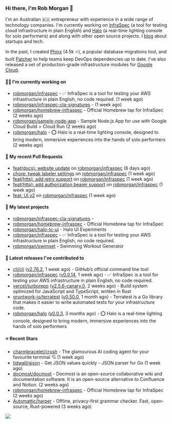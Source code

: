 ### Hi there, I'm Rob Morgan 👋

I'm an Australian 🇦🇺 entrepreneur with experience in a wide range of technology companies. I'm currently working on
[InfraSpec](https://infraspec.sh) (a tool for testing cloud infrastructure in plain English) and
[Halo](https://github.com/robmorgan/halo) (a real-time lighting console for solo performers) and along with other open
source projects. I [blog](https://robmorgan.id.au/) about startups and tech.

In the past, I created [Phinx](https://github.com/cakephp/phinx) (4.5k ⭐️), a popular database migrations
tool, and built [Patcher](https://blog.gruntwork.io/introducing-patcher-a-new-tool-for-keeping-infrastructure-code-up-to-date-e65b0c203b6b)
to help teams keep DevOps dependencies up to date. I've also released a set of production-grade infrastructure modules for
[Google Cloud](https://cloud.google.com/blog/products/devops-sre/deploying-a-production-grade-helm-release-on-gke-with-terraform).

#### 👨‍💻 I'm currently working on

- [robmorgan/infraspec](https://github.com/robmorgan/infraspec) - ✅ InfraSpec is a tool for testing your AWS infrastructure in plain English, no code required. (1 week ago)
- [robmorgan/infraspec-cla-signatures](https://github.com/robmorgan/infraspec-cla-signatures) -  (1 week ago)
- [robmorgan/homebrew-infraspec](https://github.com/robmorgan/homebrew-infraspec) - Official Homebrew tap for InfraSpec (2 weeks ago)
- [robmorgan/sample-node-app](https://github.com/robmorgan/sample-node-app) - Sample Node.js App for use with Google Cloud Build &#43; Cloud Run (2 weeks ago)
- [robmorgan/halo](https://github.com/robmorgan/halo) - ⭕️ Halo is a real-time lighting console, designed to bring modern, immersive experiences into the hands of solo performers (2 weeks ago)

#### 🔨 My recent Pull Requests

- [feat(docs): website update](https://github.com/robmorgan/infraspec/pull/63) on [robmorgan/infraspec](https://github.com/robmorgan/infraspec) (6 days ago)
- [chore: tweak labeler settings](https://github.com/robmorgan/infraspec/pull/62) on [robmorgan/infraspec](https://github.com/robmorgan/infraspec) (1 week ago)
- [feat(http): add retry support](https://github.com/robmorgan/infraspec/pull/59) on [robmorgan/infraspec](https://github.com/robmorgan/infraspec) (1 week ago)
- [feat(http): add authorization bearer support](https://github.com/robmorgan/infraspec/pull/51) on [robmorgan/infraspec](https://github.com/robmorgan/infraspec) (1 week ago)
- [feat: UI v2](https://github.com/robmorgan/infraspec/pull/50) on [robmorgan/infraspec](https://github.com/robmorgan/infraspec) (1 week ago)

#### 🌱 My latest projects

- [robmorgan/infraspec-cla-signatures](https://github.com/robmorgan/infraspec-cla-signatures) - 
- [robmorgan/homebrew-infraspec](https://github.com/robmorgan/homebrew-infraspec) - Official Homebrew tap for InfraSpec
- [robmorgan/halo-tc-ui](https://github.com/robmorgan/halo-tc-ui) - Halo UI Experiments
- [robmorgan/infraspec](https://github.com/robmorgan/infraspec) - ✅ InfraSpec is a tool for testing your AWS infrastructure in plain English, no code required.
- [robmorgan/swimset](https://github.com/robmorgan/swimset) - Swimming Workout Generator

#### 🚀 Latest releases I've contributed to

- [cli/cli](https://github.com/cli/cli) ([v2.76.2](https://github.com/cli/cli/releases/tag/v2.76.2), 1 week ago) - GitHub’s official command line tool
- [robmorgan/infraspec](https://github.com/robmorgan/infraspec) ([v0.0.14](https://github.com/robmorgan/infraspec/releases/tag/v0.0.14), 1 week ago) - ✅ InfraSpec is a tool for testing your AWS infrastructure in plain English, no code required.
- [vercel/turborepo](https://github.com/vercel/turborepo) ([v2.5.6-canary.0](https://github.com/vercel/turborepo/releases/tag/v2.5.6-canary.0), 2 weeks ago) - Build system optimized for JavaScript and TypeScript, written in Rust
- [gruntwork-io/terratest](https://github.com/gruntwork-io/terratest) ([v0.50.0](https://github.com/gruntwork-io/terratest/releases/tag/v0.50.0), 1 month ago) -  Terratest is a Go library that makes it easier to write automated tests for your infrastructure code.
- [robmorgan/halo](https://github.com/robmorgan/halo) ([v0.0.3](https://github.com/robmorgan/halo/releases/tag/v0.0.3), 3 months ago) - ⭕️ Halo is a real-time lighting console, designed to bring modern, immersive experiences into the hands of solo performers

#### ⭐ Recent Stars

- [charmbracelet/crush](https://github.com/charmbracelet/crush) - The glamourous AI coding agent for your favourite terminal 💘 (1 week ago)
- [tidwall/gjson](https://github.com/tidwall/gjson) - Get JSON values quickly - JSON parser for Go (1 week ago)
- [docmost/docmost](https://github.com/docmost/docmost) - Docmost is an open-source collaborative wiki and documentation software. It is an open-source alternative to Confluence and Notion. (2 weeks ago)
- [robmorgan/homebrew-infraspec](https://github.com/robmorgan/homebrew-infraspec) - Official Homebrew tap for InfraSpec (2 weeks ago)
- [Automattic/harper](https://github.com/Automattic/harper) - Offline, privacy-first grammar checker. Fast, open-source, Rust-powered (3 weeks ago)

![](https://github-readme-stats.vercel.app/api?username=robmorgan&theme=vision-friendly-dark&hide_border=false&include_all_commits=true&count_private=true)
